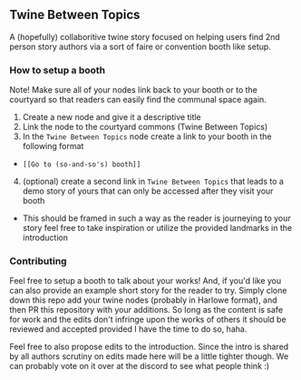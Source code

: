 ## Twine Between Topics

A (hopefully) collaboritive twine story focused on helping users find 2nd person story authors via a sort of faire or convention booth like setup.

### How to setup a booth
Note! Make sure all of your nodes link back to your booth or to the courtyard so that readers can easily find the communal space again.

1. Create a new node and give it a descriptive title
2. Link the node to the courtyard commons (Twine Between Topics)
3. In the `Twine Between Topics` node create a link to your booth in the following format
  - `[[Go to (so-and-so's) booth]]`
4. (optional) create a second link in `Twine Between Topics` that leads to a demo story of yours that can only be accessed after they visit your booth
  - This should be framed in such a way as the reader is journeying to your story feel free to take inspiration or utilize the provided landmarks in the introduction

### Contributing

Feel free to setup a booth to talk about your works! And, if you'd like you can also provide an example short story for the reader to try. Simply clone down this repo add your twine nodes (probably in Harlowe format), and then PR this repository with your additions. So long as the content is safe for work and the edits don't infringe upon the works of others it should be reviewed and accepted provided I have the time to do so, haha.

Feel free to also propose edits to the introduction. Since the intro is shared by all authors scrutiny on edits made here will be a little tighter though. We can probably vote on it over at the discord to see what people think :)
